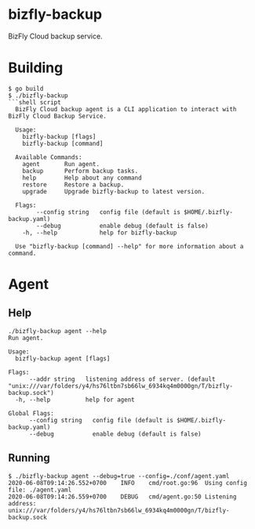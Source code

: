 # bizfly-backup
BizFly Cloud backup service.

# Building

```shell script
$ go build
$ ./bizfly-backup
```shell script
  BizFly Cloud backup agent is a CLI application to interact with BizFly Cloud Backup Service.

  Usage:
    bizfly-backup [flags]
    bizfly-backup [command]

  Available Commands:
    agent       Run agent.
    backup      Perform backup tasks.
    help        Help about any command
    restore     Restore a backup.
    upgrade     Upgrade bizfly-backup to latest version.

  Flags:
        --config string   config file (default is $HOME/.bizfly-backup.yaml)
        --debug           enable debug (default is false)
    -h, --help            help for bizfly-backup

  Use "bizfly-backup [command] --help" for more information about a command.
  ```

# Agent

## Help

```shell script
./bizfly-backup agent --help
Run agent.

Usage:
  bizfly-backup agent [flags]

Flags:
      --addr string   listening address of server. (default "unix:///var/folders/y4/hs76ltbn7sb66lw_6934kq4m0000gn/T/bizfly-backup.sock")
  -h, --help          help for agent

Global Flags:
      --config string   config file (default is $HOME/.bizfly-backup.yaml)
      --debug           enable debug (default is false)
```
## Running

```shell script
$ ./bizfly-backup agent --debug=true --config=./conf/agent.yaml
2020-06-08T09:14:26.552+0700	INFO	cmd/root.go:96	Using config file: ./agent.yaml
2020-06-08T09:14:26.559+0700	DEBUG	cmd/agent.go:50	Listening address: unix:///var/folders/y4/hs76ltbn7sb66lw_6934kq4m0000gn/T/bizfly-backup.sock
```
